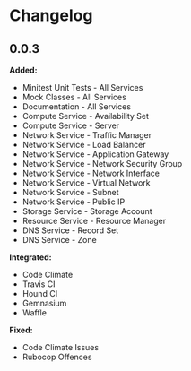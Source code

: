 # Changelog

## 0.0.3

**Added:**
- Minitest Unit Tests - All Services
- Mock Classes - All Services
- Documentation - All Services
- Compute Service - Availability Set
- Compute Service - Server
- Network Service - Traffic Manager
- Network Service - Load Balancer
- Network Service - Application Gateway
- Network Service - Network Security Group
- Network Service - Network Interface
- Network Service - Virtual Network
- Network Service - Subnet
- Network Service - Public IP
- Storage Service - Storage Account
- Resource Service - Resource Manager
- DNS Service - Record Set
- DNS Service - Zone

**Integrated:**
- Code Climate
- Travis CI
- Hound CI
- Gemnasium
- Waffle

**Fixed:**
- Code Climate Issues
- Rubocop Offences

<!---
All tasks will be categorized into following sub-headings: 
    **Added:**
    **Integrated:**
    **Fixed:**
    **Changed:**
    **Removed:**

Will release this changelog with next version i.e. 0.0.3.
We should also tag the gem on github on each version update.
Will remove this comment before the next release.
--->
